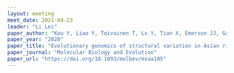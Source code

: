 ```yaml
---
layout: meeting
meet_date: 2021-04-23
leader: "Li Lei"
paper_author: "Kou Y, Liao Y, Toivainen T, Lv Y, Tian X, Emerson JJ, Gaut BS, Zhou Y"
paper_year: "2020"
paper_title: "Evolutionary genomics of structural variation in Asian rice (<i>Oryza sativa</i>) domestication"
paper_journal: "Molecular Biology and Evolution"
paper_url: "https://doi.org/10.1093/molbev/msaa185"
---
```

